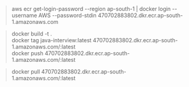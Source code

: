 
> aws ecr get-login-password --region ap-south-1 | docker login --username AWS --password-stdin 470702883802.dkr.ecr.ap-south-1.amazonaws.com  

> docker build -t <image-name> .  
> docker tag java-interview:latest 470702883802.dkr.ecr.ap-south-1.amazonaws.com/<image-name>:latest  
> docker push 470702883802.dkr.ecr.ap-south-1.amazonaws.com/<image-name>:latest  

> docker pull 470702883802.dkr.ecr.ap-south-1.amazonaws.com/<image-name>:latest  
